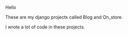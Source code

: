 Hello

These are my django projects called Blog and On_store.

I wrote a lot of code in these projects.
